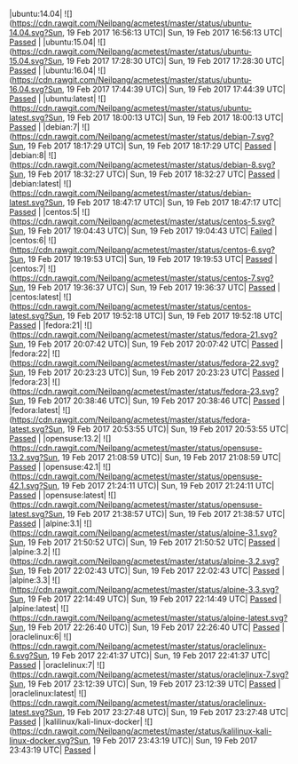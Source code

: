 |ubuntu:14.04| ![](https://cdn.rawgit.com/Neilpang/acmetest/master/status/ubuntu-14.04.svg?Sun, 19 Feb 2017 16:56:13 UTC)| Sun, 19 Feb 2017 16:56:13 UTC| [Passed](https://github.com/Neilpang/acmetest/blob/master/logs/ubuntu-14.04.out) |
|ubuntu:15.04| ![](https://cdn.rawgit.com/Neilpang/acmetest/master/status/ubuntu-15.04.svg?Sun, 19 Feb 2017 17:28:30 UTC)| Sun, 19 Feb 2017 17:28:30 UTC| [Passed](https://github.com/Neilpang/acmetest/blob/master/logs/ubuntu-15.04.out) |
|ubuntu:16.04| ![](https://cdn.rawgit.com/Neilpang/acmetest/master/status/ubuntu-16.04.svg?Sun, 19 Feb 2017 17:44:39 UTC)| Sun, 19 Feb 2017 17:44:39 UTC| [Passed](https://github.com/Neilpang/acmetest/blob/master/logs/ubuntu-16.04.out) |
|ubuntu:latest| ![](https://cdn.rawgit.com/Neilpang/acmetest/master/status/ubuntu-latest.svg?Sun, 19 Feb 2017 18:00:13 UTC)| Sun, 19 Feb 2017 18:00:13 UTC| [Passed](https://github.com/Neilpang/acmetest/blob/master/logs/ubuntu-latest.out) |
|debian:7| ![](https://cdn.rawgit.com/Neilpang/acmetest/master/status/debian-7.svg?Sun, 19 Feb 2017 18:17:29 UTC)| Sun, 19 Feb 2017 18:17:29 UTC| [Passed](https://github.com/Neilpang/acmetest/blob/master/logs/debian-7.out) |
|debian:8| ![](https://cdn.rawgit.com/Neilpang/acmetest/master/status/debian-8.svg?Sun, 19 Feb 2017 18:32:27 UTC)| Sun, 19 Feb 2017 18:32:27 UTC| [Passed](https://github.com/Neilpang/acmetest/blob/master/logs/debian-8.out) |
|debian:latest| ![](https://cdn.rawgit.com/Neilpang/acmetest/master/status/debian-latest.svg?Sun, 19 Feb 2017 18:47:17 UTC)| Sun, 19 Feb 2017 18:47:17 UTC| [Passed](https://github.com/Neilpang/acmetest/blob/master/logs/debian-latest.out) |
|centos:5| ![](https://cdn.rawgit.com/Neilpang/acmetest/master/status/centos-5.svg?Sun, 19 Feb 2017 19:04:43 UTC)| Sun, 19 Feb 2017 19:04:43 UTC| [Failed](https://github.com/Neilpang/acmetest/blob/master/logs/centos-5.out) |
|centos:6| ![](https://cdn.rawgit.com/Neilpang/acmetest/master/status/centos-6.svg?Sun, 19 Feb 2017 19:19:53 UTC)| Sun, 19 Feb 2017 19:19:53 UTC| [Passed](https://github.com/Neilpang/acmetest/blob/master/logs/centos-6.out) |
|centos:7| ![](https://cdn.rawgit.com/Neilpang/acmetest/master/status/centos-7.svg?Sun, 19 Feb 2017 19:36:37 UTC)| Sun, 19 Feb 2017 19:36:37 UTC| [Passed](https://github.com/Neilpang/acmetest/blob/master/logs/centos-7.out) |
|centos:latest| ![](https://cdn.rawgit.com/Neilpang/acmetest/master/status/centos-latest.svg?Sun, 19 Feb 2017 19:52:18 UTC)| Sun, 19 Feb 2017 19:52:18 UTC| [Passed](https://github.com/Neilpang/acmetest/blob/master/logs/centos-latest.out) |
|fedora:21| ![](https://cdn.rawgit.com/Neilpang/acmetest/master/status/fedora-21.svg?Sun, 19 Feb 2017 20:07:42 UTC)| Sun, 19 Feb 2017 20:07:42 UTC| [Passed](https://github.com/Neilpang/acmetest/blob/master/logs/fedora-21.out) |
|fedora:22| ![](https://cdn.rawgit.com/Neilpang/acmetest/master/status/fedora-22.svg?Sun, 19 Feb 2017 20:23:23 UTC)| Sun, 19 Feb 2017 20:23:23 UTC| [Passed](https://github.com/Neilpang/acmetest/blob/master/logs/fedora-22.out) |
|fedora:23| ![](https://cdn.rawgit.com/Neilpang/acmetest/master/status/fedora-23.svg?Sun, 19 Feb 2017 20:38:46 UTC)| Sun, 19 Feb 2017 20:38:46 UTC| [Passed](https://github.com/Neilpang/acmetest/blob/master/logs/fedora-23.out) |
|fedora:latest| ![](https://cdn.rawgit.com/Neilpang/acmetest/master/status/fedora-latest.svg?Sun, 19 Feb 2017 20:53:55 UTC)| Sun, 19 Feb 2017 20:53:55 UTC| [Passed](https://github.com/Neilpang/acmetest/blob/master/logs/fedora-latest.out) |
|opensuse:13.2| ![](https://cdn.rawgit.com/Neilpang/acmetest/master/status/opensuse-13.2.svg?Sun, 19 Feb 2017 21:08:59 UTC)| Sun, 19 Feb 2017 21:08:59 UTC| [Passed](https://github.com/Neilpang/acmetest/blob/master/logs/opensuse-13.2.out) |
|opensuse:42.1| ![](https://cdn.rawgit.com/Neilpang/acmetest/master/status/opensuse-42.1.svg?Sun, 19 Feb 2017 21:24:11 UTC)| Sun, 19 Feb 2017 21:24:11 UTC| [Passed](https://github.com/Neilpang/acmetest/blob/master/logs/opensuse-42.1.out) |
|opensuse:latest| ![](https://cdn.rawgit.com/Neilpang/acmetest/master/status/opensuse-latest.svg?Sun, 19 Feb 2017 21:38:57 UTC)| Sun, 19 Feb 2017 21:38:57 UTC| [Passed](https://github.com/Neilpang/acmetest/blob/master/logs/opensuse-latest.out) |
|alpine:3.1| ![](https://cdn.rawgit.com/Neilpang/acmetest/master/status/alpine-3.1.svg?Sun, 19 Feb 2017 21:50:52 UTC)| Sun, 19 Feb 2017 21:50:52 UTC| [Passed](https://github.com/Neilpang/acmetest/blob/master/logs/alpine-3.1.out) |
|alpine:3.2| ![](https://cdn.rawgit.com/Neilpang/acmetest/master/status/alpine-3.2.svg?Sun, 19 Feb 2017 22:02:43 UTC)| Sun, 19 Feb 2017 22:02:43 UTC| [Passed](https://github.com/Neilpang/acmetest/blob/master/logs/alpine-3.2.out) |
|alpine:3.3| ![](https://cdn.rawgit.com/Neilpang/acmetest/master/status/alpine-3.3.svg?Sun, 19 Feb 2017 22:14:49 UTC)| Sun, 19 Feb 2017 22:14:49 UTC| [Passed](https://github.com/Neilpang/acmetest/blob/master/logs/alpine-3.3.out) |
|alpine:latest| ![](https://cdn.rawgit.com/Neilpang/acmetest/master/status/alpine-latest.svg?Sun, 19 Feb 2017 22:26:40 UTC)| Sun, 19 Feb 2017 22:26:40 UTC| [Passed](https://github.com/Neilpang/acmetest/blob/master/logs/alpine-latest.out) |
|oraclelinux:6| ![](https://cdn.rawgit.com/Neilpang/acmetest/master/status/oraclelinux-6.svg?Sun, 19 Feb 2017 22:41:37 UTC)| Sun, 19 Feb 2017 22:41:37 UTC| [Passed](https://github.com/Neilpang/acmetest/blob/master/logs/oraclelinux-6.out) |
|oraclelinux:7| ![](https://cdn.rawgit.com/Neilpang/acmetest/master/status/oraclelinux-7.svg?Sun, 19 Feb 2017 23:12:39 UTC)| Sun, 19 Feb 2017 23:12:39 UTC| [Passed](https://github.com/Neilpang/acmetest/blob/master/logs/oraclelinux-7.out) |
|oraclelinux:latest| ![](https://cdn.rawgit.com/Neilpang/acmetest/master/status/oraclelinux-latest.svg?Sun, 19 Feb 2017 23:27:48 UTC)| Sun, 19 Feb 2017 23:27:48 UTC| [Passed](https://github.com/Neilpang/acmetest/blob/master/logs/oraclelinux-latest.out) |
|kalilinux/kali-linux-docker| ![](https://cdn.rawgit.com/Neilpang/acmetest/master/status/kalilinux-kali-linux-docker.svg?Sun, 19 Feb 2017 23:43:19 UTC)| Sun, 19 Feb 2017 23:43:19 UTC| [Passed](https://github.com/Neilpang/acmetest/blob/master/logs/kalilinux-kali-linux-docker.out) |
